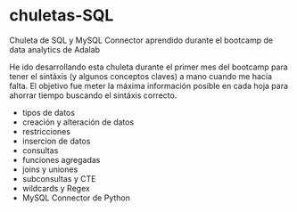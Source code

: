 # chuletas-SQL
Chuleta de SQL y MySQL Connector aprendido durante el bootcamp de data analytics de Adalab  

He ido desarrollando esta chuleta durante el primer mes del bootcamp para tener el sintáxis (y algunos conceptos claves) a mano cuando me hacía falta. El objetivo fue meter la máxima información posible en cada hoja para ahorrar tiempo buscando el sintáxis correcto. 

- tipos de datos
- creación y alteración de datos
- restricciones
- insercion de datos
- consultas
- funciones agregadas
- joins y uniones
- subconsultas y CTE
- wildcards y Regex
- MySQL Connector de Python